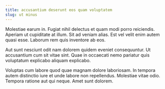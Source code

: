 ```yaml
---
title: accusantium deserunt eos quam voluptatem
slug: ut minus
---
```


Molestiae earum in. Fugiat nihil delectus et quam modi porro reiciendis. Aperiam ut cupiditate at illum. Sit ad veniam alias. Est vel velit enim autem quasi esse. Laborum rem quis inventore ab eos.

Aut sunt nesciunt odit nam dolorem quidem eveniet consequuntur. Ut accusantium cum sit vitae sint. Quae in occaecati nemo pariatur quis voluptatum explicabo aliquam explicabo.

Voluptas cum labore quod quae magnam dolore laboriosam. In tempora autem distinctio iure et unde labore non repellendus. Molestiae vitae odio. Tempora ratione aut qui neque. Amet sunt dolorem.
